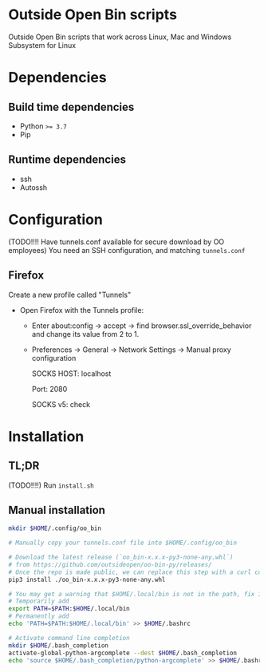 # Outside Open Bin scripts
Outside Open Bin scripts that work across Linux, Mac and Windows Subsystem for Linux 

# Dependencies

## Build time dependencies

- Python `>= 3.7`
- Pip

## Runtime dependencies

- ssh
- Autossh

# Configuration

(TODO!!!! Have tunnels.conf available for secure download by OO employees)
You need an SSH configuration, and matching `tunnels.conf`

## Firefox

Create a new profile called "Tunnels"
- Open Firefox with the Tunnels profile:
  - Enter about:config -> accept -> find browser.ssl_override_behavior and change its value from 2 to 1.
  - Preferences -> General -> Network Settings -> Manual proxy configuration

      SOCKS HOST: localhost

      Port: 2080

      SOCKS v5: check




# Installation

## TL;DR

(TODO!!!!)
Run `install.sh` 

## Manual installation

```bash
mkdir $HOME/.config/oo_bin

# Manually copy your tunnels.conf file into $HOME/.config/oo_bin

# Download the latest release (`oo_bin-x.x.x-py3-none-any.whl`) 
# from https://github.com/outsideopen/oo-bin-py/releases/
# Once the repo is made public, we can replace this step with a curl command
pip3 install ./oo_bin-x.x.x-py3-none-any.whl

# You may get a warning that $HOME/.local/bin is not in the path, fix it by adding to the path
# Temporarily add
export PATH=$PATH:$HOME/.local/bin
# Permanently add
echo 'PATH=$PATH:$HOME/.local/bin' >> $HOME/.bashrc

# Activate command line completion
mkdir $HOME/.bash_completion
activate-global-python-argcomplete --dest $HOME/.bash_completion
echo 'source $HOME/.bash_completion/python-argcomplete' >> $HOME/.bashrc
```


